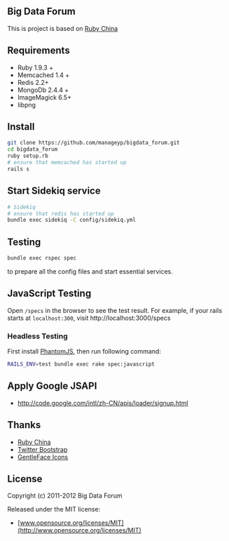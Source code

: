 ## Big Data Forum

This is project is based on [Ruby China](http://ruby-china.org)

## Requirements

* Ruby 1.9.3 +
* Memcached 1.4 +
* Redis 2.2+
* MongoDb 2.4.4 +
* ImageMagick 6.5+
* libpng

## Install

```bash
git clone https://github.com/manageyp/bigdata_forum.git
cd bigdata_forum
ruby setup.rb
# ensure that memcached has started up
rails s
```

## Start Sidekiq service

```bash
# Sidekiq
# ensure that redis has started up
bundle exec sidekiq -C config/sidekiq.yml
```

## Testing

```bash
bundle exec rspec spec
```

to prepare all the config files and start essential services.

## JavaScript Testing

Open `/specs` in the browser to see the test result. For example, if your
rails starts at `localhost:300`, visit http://localhost:3000/specs

### Headless Testing

First install [PhantomJS](http://phantomjs.org/), then run following command:

```bash
RAILS_ENV=test bundle exec rake spec:javascript
```

## Apply Google JSAPI

* http://code.google.com/intl/zh-CN/apis/loader/signup.html

## Thanks
* [Ruby China](https://github.com/ruby-china/ruby-china)
* [Twitter Bootstrap](https://twitter.github.com/bootstrap)
* [GentleFace Icons](http://www.gentleface.com/free_icon_set.html)

## License

Copyright (c) 2011-2012 Big Data Forum

Released under the MIT license:

* [www.opensource.org/licenses/MIT](http://www.opensource.org/licenses/MIT)
